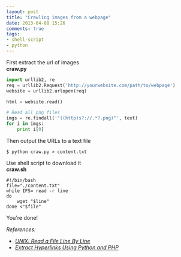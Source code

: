 ```yaml
---
layout: post
title: "Crawling images from a webpage"
date: 2013-04-08 15:26
comments: true
tags: 
- shell-script
- python
---
```


First extract the url of images  
**craw.py**

```py
import urllib2, re
req = urllib2.Request('http://yourwebsite.com/path/to/webpage')
website = urllib2.urlopen(req)

html = website.read()

# Read all png files
imgs = re.findall('"((http)s?://.*?.png)"', text)
for i in imgs:
    print i[0]
```

Then output the URLs to a text file

```
$ python craw.py > content.txt
```

Use shell script to download it  
**craw.sh**

```
#!/bin/bash
file="./content.txt"
while IFS= read -r line
do
    wget "$line"
done <"$file"
```

You're done!

_References:_

* _[UNIX: Read a File Line By Line](http://www.cyberciti.biz/faq/unix-howto-read-line-by-line-from-file/)_
* _[Extract Hyperlinks Using Python and PHP](http://kianmeng.org/blog/2013/03/11/extract-hyperlinks-using-python-and-php/)_
